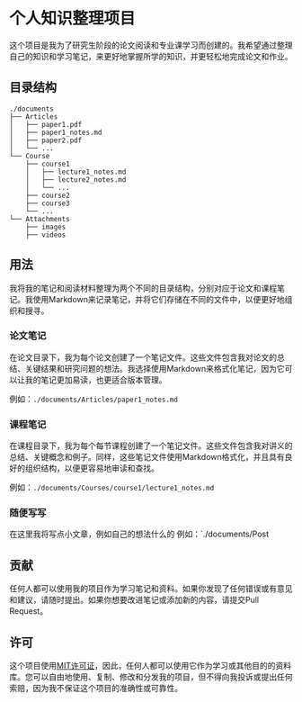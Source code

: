 # 个人知识整理项目

这个项目是我为了研究生阶段的论文阅读和专业课学习而创建的。我希望通过整理自己的知识和学习笔记，来更好地掌握所学的知识，并更轻松地完成论文和作业。

## 目录结构


``` 
./documents
├── Articles
│   ├── paper1.pdf
│   ├── paper1_notes.md
│   ├── paper2.pdf
│   └── ...
└── Course
    ├── course1
    │   ├── lecture1_notes.md
    │   ├── lecture2_notes.md
    │   └── ...
    ├── course2
    ├── course3
    └── ...
└── Attachments
    ├── images
    ├── videos
```

## 用法

我将我的笔记和阅读材料整理为两个不同的目录结构，分别对应于论文和课程笔记。我使用Markdown来记录笔记，并将它们存储在不同的文件中，以便更好地组织和搜寻。

### 论文笔记

在论文目录下，我为每个论文创建了一个笔记文件。这些文件包含我对论文的总结、关键结果和研究问题的想法。我选择使用Markdown来格式化笔记，因为它可以让我的笔记更加易读，也更适合版本管理。

例如：`./documents/Articles/paper1_notes.md`

### 课程笔记

在课程目录下，我为每个每节课程创建了一个笔记文件。这些文件包含我对讲义的总结、关键概念和例子。同样，这些笔记文件使用Markdown格式化，并且具有良好的组织结构，以便更容易地审读和查找。

例如：`./documents/Courses/course1/lecture1_notes.md`

###  随便写写

在这里我将写点小文章，例如自己的想法什么的
例如：`./documents/Post


## 贡献

任何人都可以使用我的项目作为学习笔记和资料。如果你发现了任何错误或有意见和建议，请随时提出。如果你想要改进笔记或添加新的内容，请提交Pull Request。

## 许可

这个项目使用[MIT许可证](https://mit-license.org/)，因此，任何人都可以使用它作为学习或其他目的的资料库。您可以自由地使用、复制、修改和分发我的项目，但不得向我投诉或提出任何索赔，因为我不保证这个项目的准确性或可靠性。